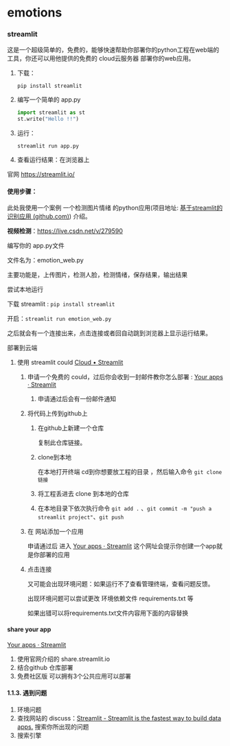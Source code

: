 # emotions


### streamlit

这是一个超级简单的，免费的，能够快速帮助你部署你的python工程在web端的工具，你还可以用他提供的免费的 cloud云服务器 部署你的web应用。

1. 下载：

   `pip install streamlit`

2. 编写一个简单的 app.py

   ```python
   import streamlit as st
   st.write("Hello !!")
   ```

3. 运行：

   `streamlit run app.py`

4. 查看运行结果：在浏览器上


官网 https://streamlit.io/


#### 使用步骤：

此处我使用一个案例 一个检测图片情绪 的python应用(项目地址: [基于streamlit的识别应用 (github.com)](https://github.com/yjy249/emotions)) 介绍。

**视频检测**：<https://live.csdn.net/v/279590>

 编写你的 app.py文件

   文件名为：emotion_web.py

   主要功能是，上传图片，检测人脸，检测情绪，保存结果，输出结果
 

 尝试本地运行

   下载 streamlit : `pip install streamlit`

   开启：`streamlit run emotion_web.py`

   之后就会有一个连接出来，点击连接或者回自动跳到浏览器上显示运行结果。

 部署到云端 

   1. 使用 streamlit could [Cloud • Streamlit](https://streamlit.io/cloud)

      1. 申请一个免费的 could，过后你会收到一封邮件教你怎么部署 : [Your apps · Streamlit](https://share.streamlit.io/)

         1. 申请通过后会有一份邮件通知
         
      2. 将代码上传到github上

         1. 在github上新建一个仓库

            复制此仓库链接。

         2. clone到本地

             在本地打开终端 cd到你想要放工程的目录 ，然后输入命令 `git clone 链接`

         3. 将工程丢进去 clone 到本地的仓库


         4. 在本地目录下依次执行命令 `git add .` 、`git commit -m "push a streamlit project"`、`git push`

         

      3. 在 网站添加一个应用

         申请通过后 进入 [Your apps · Streamlit](https://share.streamlit.io/) 这个网址会提示你创建一个app就是你部署的应用
 

      4. 点击连接

         又可能会出现环境问题：如果运行不了查看管理终端，查看问题反馈。

         出现环境问题可以尝试更改 环境依赖文件 requirements.txt 等

         如果出错可以将requirements.txt文件内容用下面的内容替换
         

         

#### share your app

[Your apps · Streamlit](https://share.streamlit.io/)

1. 使用官网介绍的 share.streamlit.io
2. 结合github 仓库部署 
3. 免费社区版 可以拥有3个公共应用可以部署


#### 1.1.3. 遇到问题

1. 环境问题
2. 查找网站的 discuss：[Streamlit - Streamlit is the fastest way to build data apps.](https://discuss.streamlit.io/) 搜索你所出现的问题
3. 搜索引擎

